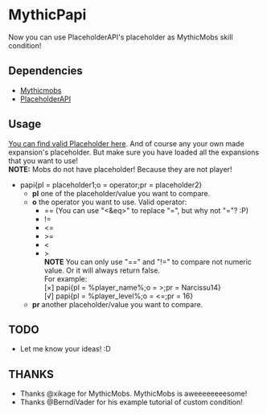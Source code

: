# MythicPapi
Now you can use PlaceholderAPI's placeholder as MythicMobs skill condition!

## Dependencies
* [Mythicmobs](https://dev.bukkit.org/projects/mythicmobs/files)
* [PlaceholderAPI](https://www.spigotmc.org/resources/placeholderapi.6245/)

## Usage
[You can find valid Placeholder here](https://www.spigotmc.org/wiki/placeholderapi-placeholders/). And of course any your own made expansion's placeholder.
But make sure you have loaded all the expansions that you want to use!  
**NOTE:** Mobs do not have placeholder! Because they are not player!

* papi{pl = placeholder1;o = operator;pr = placeholder2}
    * **pl** one of the placeholder/value you want to compare.
    * **o** the operator you want to use. Valid operator: 
        * == (You can use "<&eq>" to replace "=", but why not "="? :P)
        * !=
        * <=
        * \>=
        * <
        * \>  
        **NOTE** You can only use "==" and "!=" to compare not numeric value. Or it will always return false.  
        For example:  
        [×] papi{pl = %player_name%;o = >;pr = Narcissu14}  
        [√] papi{pl = %player_level%;o = <=;pr = 16}
    * **pr** another placeholder/value you want to compare.
    
## TODO
* Let me know your ideas! :D

## THANKS
* Thanks @xikage for MythicMobs. MythicMobs is aweeeeeeeesome!
* Thanks @BerndiVader for his example tutorial of custom condition!